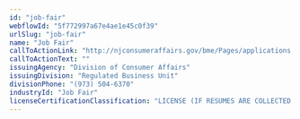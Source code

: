 ```yaml
---
id: "job-fair"
webflowId: "5f772997a67e4ae1e45c0f39"
urlSlug: "job-fair"
name: "Job Fair"
callToActionLink: "http://njconsumeraffairs.gov/bme/Pages/applications.aspx"
callToActionText: ""
issuingAgency: "Division of Consumer Affairs"
issuingDivision: "Regulated Business Unit"
divisionPhone: "(973) 504-6370"
industryId: "Job Fair"
licenseCertificationClassification: "LICENSE (IF RESUMES ARE COLLECTED & REGISTRATION FEE CHARGED ATTENDEES)"
---
```


